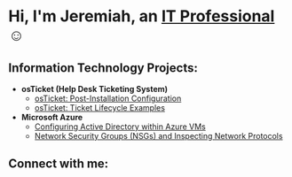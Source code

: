 <h1>Hi, I'm Jeremiah, an <a href="https://linkedin.com/in/jeremiah-herring-0324b816b">IT Professional</a>☺</h1>

<h2> Information Technology Projects:</h2>

- <b>osTicket (Help Desk Ticketing System)</b>
  - [osTicket: Post-Installation Configuration](https://github.com/jeremiah-herring/post-install-config)
  - [osTicket: Ticket Lifecycle Examples](https://github.com/jeremiah-herring/ticket-lifecycle)
- <b>Microsoft Azure</b>
  - [Configuring Active Directory within Azure VMs](https://github.com/jeremiah-herring/configure-ad)
  - [Network Security Groups (NSGs) and Inspecting Network Protocols](https://github.com/jeremiah-herring/azure-network-protocols)

<h2>Connect with me:</h2>


[linkedin]: https://linkedin.com/in/jeremiah-herring-0324b816b 
